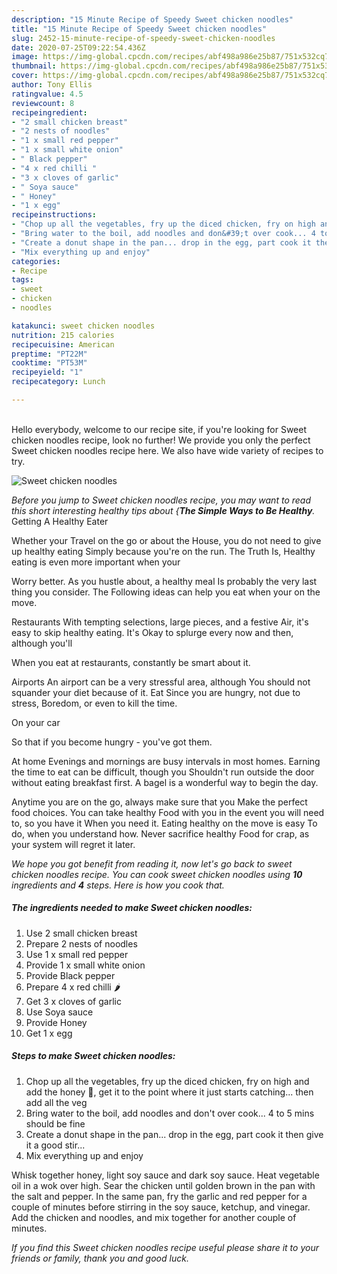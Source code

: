 ```yaml
---
description: "15 Minute Recipe of Speedy Sweet chicken noodles"
title: "15 Minute Recipe of Speedy Sweet chicken noodles"
slug: 2452-15-minute-recipe-of-speedy-sweet-chicken-noodles
date: 2020-07-25T09:22:54.436Z
image: https://img-global.cpcdn.com/recipes/abf498a986e25b87/751x532cq70/sweet-chicken-noodles-recipe-main-photo.jpg
thumbnail: https://img-global.cpcdn.com/recipes/abf498a986e25b87/751x532cq70/sweet-chicken-noodles-recipe-main-photo.jpg
cover: https://img-global.cpcdn.com/recipes/abf498a986e25b87/751x532cq70/sweet-chicken-noodles-recipe-main-photo.jpg
author: Tony Ellis
ratingvalue: 4.5
reviewcount: 8
recipeingredient:
- "2 small chicken breast"
- "2 nests of noodles"
- "1 x small red pepper"
- "1 x small white onion"
- " Black pepper"
- "4 x red chilli "
- "3 x cloves of garlic"
- " Soya sauce"
- " Honey"
- "1 x egg"
recipeinstructions:
- "Chop up all the vegetables, fry up the diced chicken, fry on high and add the honey 🍯, get it to the point where it just starts catching... then add all the veg"
- "Bring water to the boil, add noodles and don&#39;t over cook... 4 to 5 mins should be fine"
- "Create a donut shape in the pan... drop in the egg, part cook it then give it a good stir..."
- "Mix everything up and enjoy"
categories:
- Recipe
tags:
- sweet
- chicken
- noodles

katakunci: sweet chicken noodles 
nutrition: 215 calories
recipecuisine: American
preptime: "PT22M"
cooktime: "PT53M"
recipeyield: "1"
recipecategory: Lunch

---
```

<br>
Hello everybody, welcome to our recipe site, if you're looking for Sweet chicken noodles recipe, look no further! We provide you only the perfect Sweet chicken noodles recipe here. We also have wide variety of recipes to try.
<br>


![Sweet chicken noodles](https://img-global.cpcdn.com/recipes/abf498a986e25b87/751x532cq70/sweet-chicken-noodles-recipe-main-photo.jpg)

<i>Before you jump to Sweet chicken noodles recipe, you may want to read this short interesting healthy tips about {<strong>The Simple Ways to Be Healthy</strong>.</i>
Getting A Healthy Eater

Whether your Travel on the go or about the
House, you do not need to give up healthy eating
Simply because you're on the run. The Truth Is,
Healthy eating is even more important when your



Worry better. As you hustle about, a healthy meal
Is probably the very last thing you consider. The
Following ideas can help you eat when your on the move.

Restaurants
With tempting selections, large pieces, and a festive
Air, it's easy to skip healthy eating. It's
Okay to splurge every now and then, although you'll

When you eat at restaurants, constantly be smart
about it.

Airports
An airport can be a very stressful area, although
You should not squander your diet because of it. Eat
Since you are hungry, not due to stress,
Boredom, or even to kill the time.

On your car

So that if you become hungry - you've got them.

At home
Evenings and mornings are busy intervals in most homes.
Earning the time to eat can be difficult, though you
Shouldn't run outside the door without eating breakfast
first. 
A bagel is a wonderful way to begin the day.

Anytime you are on the go, always make sure that you
Make the perfect food choices. You can take healthy
Food with you in the event you will need to, so you have it
When you need it. Eating healthy on the move is easy
To do, when you understand how. Never sacrifice healthy
Food for crap, as your system will regret it later.


<i>We hope you got benefit from reading it, now let's go back to sweet chicken noodles recipe. You can cook sweet chicken noodles using <strong>10</strong> ingredients and <strong>4</strong> steps. Here is how you cook that.
</i>

##### The ingredients needed to make Sweet chicken noodles:

1. Use 2 small chicken breast
1. Prepare 2 nests of noodles
1. Use 1 x small red pepper
1. Provide 1 x small white onion
1. Provide  Black pepper
1. Prepare 4 x red chilli 🌶
1. Get 3 x cloves of garlic
1. Use  Soya sauce
1. Provide  Honey
1. Get 1 x egg


##### Steps to make Sweet chicken noodles:

1. Chop up all the vegetables, fry up the diced chicken, fry on high and add the honey 🍯, get it to the point where it just starts catching... then add all the veg
1. Bring water to the boil, add noodles and don&#39;t over cook... 4 to 5 mins should be fine
1. Create a donut shape in the pan... drop in the egg, part cook it then give it a good stir...
1. Mix everything up and enjoy


Whisk together honey, light soy sauce and dark soy sauce. Heat vegetable oil in a wok over high. Sear the chicken until golden brown in the pan with the salt and pepper. In the same pan, fry the garlic and red pepper for a couple of minutes before stirring in the soy sauce, ketchup, and vinegar. Add the chicken and noodles, and mix together for another couple of minutes. 

<i>If you find this Sweet chicken noodles recipe useful please share it to your friends or family, thank you and good luck.</i>
